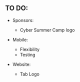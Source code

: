 ## TO DO:

- Sponsors:
	- Cyber Summer Camp logo 

- Mobile:
	- Flexibility
	- Testing

- Website:
	- Tab Logo
